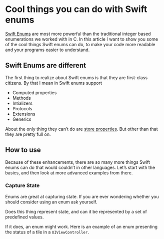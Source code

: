 # Cool things you can do with Swift enums

[Swift Enums](https://docs.swift.org/swift-book/LanguageGuide/Enumerations.html) are most more powerful than the traditional integer based enumerations we worked with in C. In this article I want to show you some of the cool things Swift enums can do, to make your code more readable and your programs easier to understand.

## Swift Enums are different

The first thing to realize about Swift enums is that they are first-class citizens. By that I mean in Swift enums support
- Computed properties
- Methods
- Intializers
- Protocols
- Extensions
- Generics

About the only thing they can’t do are [store properties](https://docs.swift.org/swift-book/LanguageGuide/Properties.html). But other than that they are pretty full on.

## How to use

Because of these enhancements, there are so many more things Swift enums can do that would couldn’t in other languages. Let’s start with the basics, and then look at more advanced examples from there.

### Capture State

Enums are great at capturing state. If you are ever wondering whether you should consider using an enum ask yourself.

  Does this thing represent state, and can it be represented by a set of predefined values.

If it does, an enum might work. Here is an example of an enum presenting the status of a tile in a `UIViewController`.
